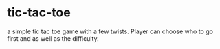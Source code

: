 # tic-tac-toe
a simple tic tac toe game with a few twists. Player can choose who to go first and as well as the difficulty.
